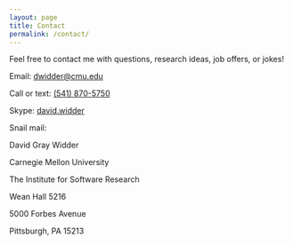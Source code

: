 ```yaml
---
layout: page
title: Contact
permalink: /contact/
---
```


Feel free to contact me with questions, research ideas, job offers, or jokes!

Email: [dwidder@cmu.edu](mailto:dwidder@cmu.edu)

Call or text: [(541) 870-5750](tel:541-870-5750)

Skype: <a href="skype:david.widder?add">david.widder</a>

Snail mail:

David Gray Widder

Carnegie Mellon University

The Institute for Software Research

Wean Hall 5216

5000 Forbes Avenue

Pittsburgh, PA 15213
